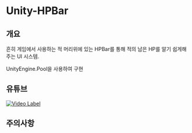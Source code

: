 # Unity-HPBar

## 개요
 흔히 게임에서 사용하는 적 머리위에 있는 HPBar를 통해 적의 남은 HP를 알기 쉽게해주는 UI 시스템.

 UnityEngine.Pool을 사용하여 구현
 
## 유튜브
 [![Video Label](http://img.youtube.com/vi/eKt8zAxVHH4/0.jpg)](https://youtu.be/eKt8zAxVHH4)
 
## 주의사항

